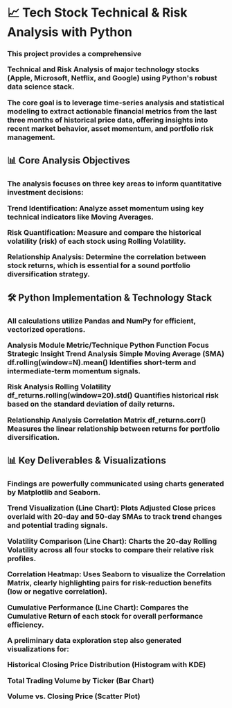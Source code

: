 

<h1>📈 Tech Stock Technical & Risk Analysis with Python

<h3>This project provides a comprehensive 

Technical and Risk Analysis of major technology stocks (Apple, Microsoft, Netflix, and Google) using Python's robust data science stack.

The core goal is to leverage 
time-series analysis and statistical modeling to extract actionable financial metrics from the last three months of historical price data, offering insights into recent market behavior, asset momentum, and portfolio risk management.


<h2>📊 Core Analysis Objectives

<h3>The analysis focuses on three key areas to inform quantitative investment decisions:


Trend Identification: Analyze asset momentum using key technical indicators like Moving Averages.


Risk Quantification: Measure and compare the historical volatility (risk) of each stock using Rolling Volatility.



Relationship Analysis: Determine the correlation between stock returns, which is essential for a sound portfolio diversification strategy.


<h2>🛠️ Python Implementation & Technology Stack

<h3>All calculations utilize 
Pandas and NumPy for efficient, vectorized operations.

Analysis Module	Metric/Technique	Python Function Focus	Strategic Insight
Trend Analysis	Simple Moving Average (SMA)	df.rolling(window=N).mean()	
Identifies short-term and intermediate-term momentum signals.

Risk Analysis	Rolling Volatility	df_returns.rolling(window=20).std()	
Quantifies historical risk based on the standard deviation of daily returns.

Relationship Analysis	Correlation Matrix	df_returns.corr()	
Measures the linear relationship between returns for portfolio diversification.



<h2>📊 Key Deliverables & Visualizations

<h3>Findings are powerfully communicated using charts generated by 
Matplotlib and Seaborn.


Trend Visualization (Line Chart): Plots Adjusted Close prices overlaid with 20-day and 50-day SMAs to track trend changes and potential trading signals.


Volatility Comparison (Line Chart): Charts the 20-day Rolling Volatility across all four stocks to compare their relative risk profiles.


Correlation Heatmap: Uses Seaborn to visualize the Correlation Matrix, clearly highlighting pairs for risk-reduction benefits (low or negative correlation).


Cumulative Performance (Line Chart): Compares the Cumulative Return of each stock for overall performance efficiency.

A preliminary data exploration step also generated visualizations for:


Historical Closing Price Distribution (Histogram with KDE) 


Total Trading Volume by Ticker (Bar Chart) 


Volume vs. Closing Price (Scatter Plot) 
